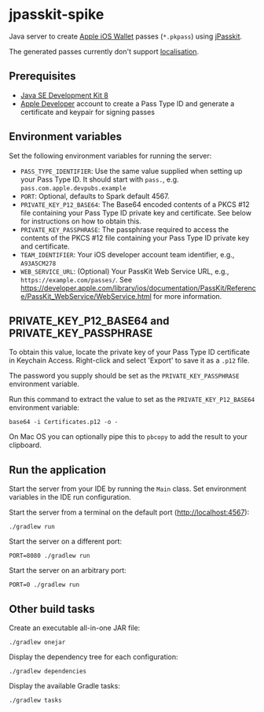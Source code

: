 # jpasskit-spike

Java server to create [Apple iOS Wallet](https://developer.apple.com/library/ios/documentation/UserExperience/Conceptual/PassKit_PG/index.html) passes (`*.pkpass`) using [jPasskit](https://github.com/drallgood/jpasskit).

The generated passes currently don't support [localisation](https://developer.apple.com/library/ios/documentation/UserExperience/Conceptual/PassKit_PG/Creating.html).

## Prerequisites

- [Java SE Development Kit 8](http://www.oracle.com/technetwork/java/javase/downloads/jdk8-downloads-2133151.html)
- [Apple Developer](https://developer.apple.com/programs/) account to create a Pass Type ID and generate a certificate and keypair for signing passes

## Environment variables

Set the following environment variables for running the server:

- `PASS_TYPE_IDENTIFIER`: Use the same value supplied when setting up your Pass Type ID. It should start with `pass.`, e.g. `pass.com.apple.devpubs.example`
- `PORT`: Optional, defaults to Spark default 4567.
- `PRIVATE_KEY_P12_BASE64`: The Base64 encoded contents of a PKCS #12 file containing your Pass Type ID private key and certificate. See below for instructions on how to obtain this. 
- `PRIVATE_KEY_PASSPHRASE`: The passphrase required to access the contents of the PKCS #12 file containing your Pass Type ID private key and certificate. 
- `TEAM_IDENTIFIER`: Your iOS developer account team identifier, e.g., `A93A5CM278`
- `WEB_SERVICE_URL`: (Optional) Your PassKit Web Service URL, e.g., `https://example.com/passes/`. See <https://developer.apple.com/library/ios/documentation/PassKit/Reference/PassKit_WebService/WebService.html> for more information.

## PRIVATE_KEY_P12_BASE64 and PRIVATE_KEY_PASSPHRASE

To obtain this value, locate the private key of your Pass Type ID certificate in Keychain Access. Right-click and select 'Export' to save it as a `.p12` file.

The password you supply should be set as the `PRIVATE_KEY_PASSPHRASE` environment variable.
 
Run this command to extract the value to set as the `PRIVATE_KEY_P12_BASE64` environment variable:
  
    base64 -i Certificates.p12 -o -
    
On Mac OS you can optionally pipe this to `pbcopy` to add the result to your clipboard.

## Run the application

Start the server from your IDE by running the `Main` class. Set environment variables in the IDE run configuration.
 
Start the server from a terminal on the default port (<http://localhost:4567>):

    ./gradlew run
    
Start the server on a different port:

    PORT=8080 ./gradlew run

Start the server on an arbitrary port:

    PORT=0 ./gradlew run

## Other build tasks

Create an executable all-in-one JAR file:

    ./gradlew onejar

Display the dependency tree for each configuration:

    ./gradlew dependencies

Display the available Gradle tasks:

    ./gradlew tasks
